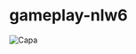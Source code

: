 # gameplay-nlw6

![Capa](https://user-images.githubusercontent.com/67206853/122784845-34049480-d289-11eb-9434-96393ceb61da.png)
